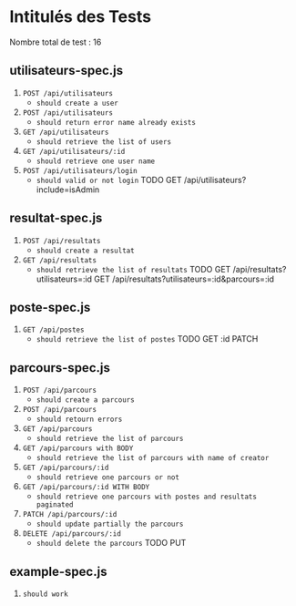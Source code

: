 # Intitulés des Tests
Nombre total de test : 16

## utilisateurs-spec.js
1. `POST /api/utilisateurs`
   - `should create a user`
2. `POST /api/utilisateurs`
   - `should return error name already exists`
3. `GET /api/utilisateurs`
   - `should retrieve the list of users`
4. `GET /api/utilisateurs/:id`
   - `should retrieve one user name`
5. `POST /api/utilisateurs/login`
   - `should valid or not login`
TODO
GET /api/utilisateurs?include=isAdmin
## resultat-spec.js
1. `POST /api/resultats`
   - `should create a resultat`
2. `GET /api/resultats`
   - `should retrieve the list of resultats`
TODO
GET /api/resultats?utilisateurs=:id
GET /api/resultats?utilisateurs=:id&parcours=:id
## poste-spec.js
1. `GET /api/postes`
   - `should retrieve the list of postes`
TODO
GET :id
PATCH
## parcours-spec.js
1. `POST /api/parcours`
   - `should create a parcours`
2. `POST /api/parcours`
   - `should retourn errors`
3. `GET /api/parcours`
   - `should retrieve the list of parcours`
4. `GET /api/parcours with BODY`
   - `should retrieve the list of parcours with name of creator`
5. `GET /api/parcours/:id`
   - `should retrieve one parcours or not` 
6. `GET /api/parcours/:id WITH BODY`
   - `should retrieve one parcours with postes and resultats paginated`
7. `PATCH /api/parcours/:id`
   - `should update partially the parcours`
8. `DELETE /api/parcours/:id`
   - `should delete the parcours`
TODO
PUT
## example-spec.js
1. `should work`